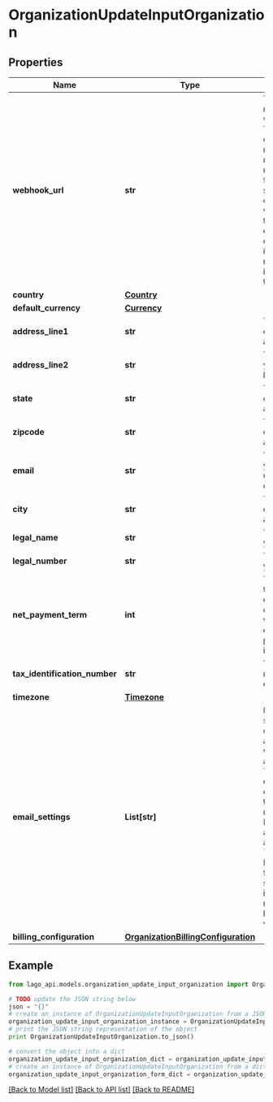 # OrganizationUpdateInputOrganization


## Properties

Name | Type | Description | Notes
------------ | ------------- | ------------- | -------------
**webhook_url** | **str** | The URL of your newest updated webhook endpoint. This URL allows your organization to receive important messages, notifications, or data from the Lago system. By configuring your webhook endpoint to this URL, you can ensure that your organization stays informed and receives relevant information in a timely manner. | [optional] 
**country** | [**Country**](Country.md) |  | [optional] 
**default_currency** | [**Currency**](Currency.md) |  | [optional] 
**address_line1** | **str** | The first line of your organization’s billing address. | [optional] 
**address_line2** | **str** | The second line of your organization’s billing address. | [optional] 
**state** | **str** | The state of your organization’s billing address. | [optional] 
**zipcode** | **str** | The zipcode of your organization’s billing address. | [optional] 
**email** | **str** | The email address of your organization used to bill your customers. | [optional] 
**city** | **str** | The city of your organization’s billing address. | [optional] 
**legal_name** | **str** | The legal name of your organization. | [optional] 
**legal_number** | **str** | The legal number of your organization. | [optional] 
**net_payment_term** | **int** | The net payment term, expressed in days, specifies the duration within which a customer is expected to remit payment after the invoice is finalized. | [optional] 
**tax_identification_number** | **str** | The tax identification number of your organization. | [optional] 
**timezone** | [**Timezone**](Timezone.md) |  | [optional] 
**email_settings** | **List[str]** | Represents the email settings of the organization. It allows you to define which documents are sent by email. The field value determines the types of documents that trigger email notifications. Possible values for are &#x60;invoice.finalized&#x60; and &#x60;credit_note.created&#x60;. By configuring this field, you can specify whether invoices, credit notes, or both should be sent to recipients via email. | [optional] 
**billing_configuration** | [**OrganizationBillingConfiguration**](OrganizationBillingConfiguration.md) |  | [optional] 

## Example

```python
from lago_api.models.organization_update_input_organization import OrganizationUpdateInputOrganization

# TODO update the JSON string below
json = "{}"
# create an instance of OrganizationUpdateInputOrganization from a JSON string
organization_update_input_organization_instance = OrganizationUpdateInputOrganization.from_json(json)
# print the JSON string representation of the object
print OrganizationUpdateInputOrganization.to_json()

# convert the object into a dict
organization_update_input_organization_dict = organization_update_input_organization_instance.to_dict()
# create an instance of OrganizationUpdateInputOrganization from a dict
organization_update_input_organization_form_dict = organization_update_input_organization.from_dict(organization_update_input_organization_dict)
```
[[Back to Model list]](../README.md#documentation-for-models) [[Back to API list]](../README.md#documentation-for-api-endpoints) [[Back to README]](../README.md)


